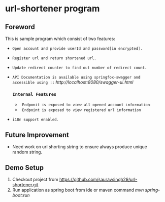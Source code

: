 # url-shortener program

## Foreword
This is sample program which consist of two features:
* `Open account and provide userId and password[in encrypted].`
* `Register url and return shortened url.`
* `Update redirect counter to find out number of redirect count.`
* `API Documentation is available using springfox-swagger and accessible using ::` *http://localhost:8080/swagger-ui.html*
    
    ### ``Internal Features``
    * ` Endponit is exposed to view all opened account information`
    * ` Endpoint is exposed to view registered url information`
* `i18n support enabled.`
## Future Improvement
* Need work on url shorting string to ensure always produce unique random string.


## Demo Setup
1. Checkout project from https://github.com/sauravsingh29/url-shortener.git
2. Run application as spring boot from ide or maven command *mvn spring-boot:run*